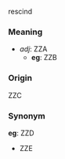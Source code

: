 rescind
### Meaning
+ _adj_: ZZA
    + __eg__: ZZB

### Origin

ZZC

### Synonym

__eg__: ZZD

+ ZZE


